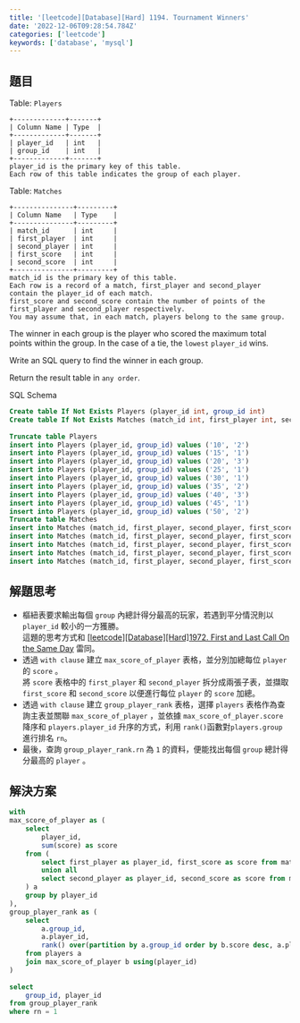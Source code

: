 ```yaml
---
title: '[leetcode][Database][Hard] 1194. Tournament Winners'
date: '2022-12-06T09:28:54.784Z'
categories: ['leetcode']
keywords: ['database', 'mysql']
---
```


## 題目

Table: `Players`
```
+-------------+-------+  
| Column Name | Type  |  
+-------------+-------+  
| player_id   | int   |  
| group_id    | int   |  
+-------------+-------+  
player_id is the primary key of this table.  
Each row of this table indicates the group of each player.
```

Table: `Matches`
```
+---------------+---------+  
| Column Name   | Type    |  
+---------------+---------+  
| match_id      | int     |  
| first_player  | int     |  
| second_player | int     |   
| first_score   | int     |  
| second_score  | int     |  
+---------------+---------+  
match_id is the primary key of this table.  
Each row is a record of a match, first_player and second_player contain the player_id of each match.  
first_score and second_score contain the number of points of the first_player and second_player respectively.  
You may assume that, in each match, players belong to the same group.
```

The winner in each group is the player who scored the maximum total points within the group. In the case of a tie, the `lowest` `player_id` wins.

Write an SQL query to find the winner in each group.

Return the result table in `any order`.

SQL Schema
```sql
Create table If Not Exists Players (player_id int, group_id int)  
Create table If Not Exists Matches (match_id int, first_player int, second_player int, first_score int, second_score int)  
  
Truncate table Players  
insert into Players (player_id, group_id) values ('10', '2')  
insert into Players (player_id, group_id) values ('15', '1')  
insert into Players (player_id, group_id) values ('20', '3')  
insert into Players (player_id, group_id) values ('25', '1')  
insert into Players (player_id, group_id) values ('30', '1')  
insert into Players (player_id, group_id) values ('35', '2')  
insert into Players (player_id, group_id) values ('40', '3')  
insert into Players (player_id, group_id) values ('45', '1')  
insert into Players (player_id, group_id) values ('50', '2')  
Truncate table Matches  
insert into Matches (match_id, first_player, second_player, first_score, second_score) values ('1', '15', '45', '3', '0')  
insert into Matches (match_id, first_player, second_player, first_score, second_score) values ('2', '30', '25', '1', '2')  
insert into Matches (match_id, first_player, second_player, first_score, second_score) values ('3', '30', '15', '2', '0')  
insert into Matches (match_id, first_player, second_player, first_score, second_score) values ('4', '40', '20', '5', '2')  
insert into Matches (match_id, first_player, second_player, first_score, second_score) values ('5', '35', '50', '1', '1')
```
## 解題思考

*   樞紐表要求輸出每個 `group` 內總計得分最高的玩家，若遇到平分情況則以 `player_id` 較小的一方獲勝。  
    這題的思考方式和 [[leetcode][Database][Hard]1972. First and Last Call On the Same Day](https://zhengwei-liu.medium.com/leetcode-database-hard-1972-first-and-last-call-on-the-same-day-423e4a8e9c71) 雷同。
*   透過 `with clause` 建立 `max_score_of_player` 表格，並分別加總每位 `player` 的 `score` 。  
    將 `score` 表格中的 `first_player` 和 `second_player` 拆分成兩張子表，並擷取 `first_score` 和 `second_score` 以便進行每位 `player` 的 `score` 加總。
*   透過 `with clause` 建立 `group_player_rank` 表格，選擇 `players` 表格作為查詢主表並關聯 `max_score_of_player` ，並依據 `max_score_of_player.score` 降序和 `players.player_id` 升序的方式，利用 `rank()`函數對`players.group` 進行排名 `rn`。
*   最後，查詢 `group_player_rank.rn` 為 `1` 的資料，便能找出每個 `group` 總計得分最高的 `player` 。

## 解決方案
```sql
with  
max_score_of_player as (  
    select   
        player_id,    
        sum(score) as score  
    from (  
        select first_player as player_id, first_score as score from matches  
        union all  
        select second_player as player_id, second_score as score from matches  
    ) a  
    group by player_id  
),  
group_player_rank as (  
    select   
        a.group_id,  
        a.player_id,  
        rank() over(partition by a.group_id order by b.score desc, a.player_id asc) as rn  
    from players a  
    join max_score_of_player b using(player_id)  
)  
  
select  
    group_id, player_id  
from group_player_rank  
where rn = 1
```